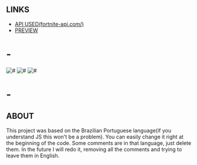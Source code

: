 
## LINKS

- [API USED(fortnite-api.com/)](https://fortnite-api.com/)
- [PREVIEW](https://drakomichael.github.io/FortniteShop/)

# -
![#](https://shields.io/badge/JavaScript-F7DF1E?logo=JavaScript&logoColor=000&style=flat-square)
![#](https://img.shields.io/badge/HTML5-E34F26?style=for-the-badge&logo=html5&logoColor=white)
![#](https://img.shields.io/badge/CSS3-1572B6?style=for-the-badge&logo=css3&logoColor=white)
# -


## ABOUT
This project was based on the Brazilian Portuguese language(if you understand JS this won't be a problem). You can easily change it right at the beginning of the code.
Some comments are in that language, just delete them. 
In the future I will redo it, removing all the comments and trying to leave them in English.

